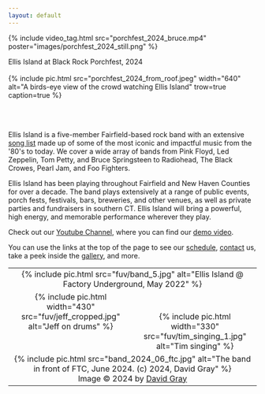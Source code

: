 ```yaml
---
layout: default
---
```


{% include video_tag.html src="porchfest_2024_bruce.mp4" poster="images/porchfest_2024_still.png" %}
<div class="center">
Ellis Island at Black Rock Porchfest, 2024
</div>

<br/>

<table width="100%">
{% include pic.html src="porchfest_2024_from_roof.jpeg" width="640"
     alt="A birds-eye view of the crowd watching Ellis Island"
     trow=true caption=true %}
</table>

<br/>

Ellis Island is a five-member Fairfield-based rock band with an extensive
[song list](/song-list.html) made up of some of the most iconic and
impactful music from the '80's to today. We cover a wide array of bands from
Pink Floyd, Led Zeppelin, Tom Petty, and Bruce Springsteen to Radiohead, The
Black Crowes, Pearl Jam, and Foo Fighters.

Ellis Island has been playing throughout Fairfield and New Haven Counties
for over a decade. The band plays extensively at a range of public events,
porch fests, festivals, bars, breweries, and other venues, as well as
private parties and fundraisers in southern CT. Ellis Island will bring a
powerful, high energy, and memorable performance wherever they play.

Check out our [Youtube
Channel](https://www.youtube.com/@ellisislandfairfieldct), where you can
find our [demo video](https://www.youtube.com/embed/MN8Sgid2x30).

You can use the links at the top of the page to see our
[schedule](/schedule.html), [contact](/contact.html) us, take a peek inside
the [gallery](/gallery.html), and more.

<table>
  <tr style="vertical-align: top;">
    <td colspan="2" width="100%" style="align: top; text-align: center;">
      {% include pic.html src="fuv/band_5.jpg" alt="Ellis Island @ Factory Underground, May 2022" %}
    </td>
  </tr>
  <tr style="vertical-align: top;">
    <td with="50%" style="align: center; text-align: center;">
      {% include pic.html width="430" src="fuv/jeff_cropped.jpg" alt="Jeff on drums" %}
    </td>
    <td with="50%" style="align: center; text-align: center;">
      <br/><br/>
      {% include pic.html width="330" src="fuv/tim_singing_1.jpg" alt="Tim singing" %}
    </td>
  </tr>
  <tr style="vertical-align: top;">
    <td colspan="2" width="100%" style="align: top; text-align: center;">
      {% include pic.html src="band_2024_06_ftc.jpg"
                 alt="The band in front of FTC, June 2024. (c) 2024, David Gray" %}
      <br/>
      Image &copy; 2024 by <a href="https://www.graypeakimages.com/">David Gray</a>
    </td>
  </tr>
</table>
<script>insert_random_index_image();</script>

